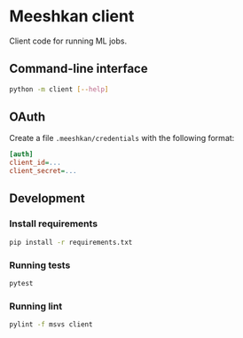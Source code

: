 # Meeshkan client

Client code for running ML jobs.

## Command-line interface
```bash
python -m client [--help]
```

## OAuth
Create a file `.meeshkan/credentials` with the following format:
```ini
[auth]
client_id=...
client_secret=...
```

## Development

### Install requirements
```bash
pip install -r requirements.txt
```

### Running tests
```bash
pytest
```

### Running lint
```bash
pylint -f msvs client
```
